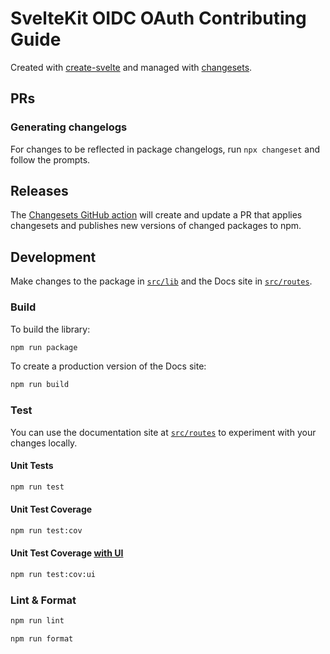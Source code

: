 # SvelteKit OIDC OAuth Contributing Guide

Created with [create-svelte](https://www.npmjs.com/package/create-svelte) and managed with [changesets](https://github.com/changesets/changesets/tree/main#readme).

## PRs

### Generating changelogs

For changes to be reflected in package changelogs, run `npx changeset` and follow the prompts.

## Releases

The [Changesets GitHub action](https://github.com/changesets/action#with-publishing) will create and update a PR that applies changesets and publishes new versions of changed packages to npm.

## Development

Make changes to the package in [`src/lib`](./src/lib/) and the Docs site in [`src/routes`](./src/routes/).

### Build

To build the library:

```bash
npm run package
```

To create a production version of the Docs site:

```bash
npm run build
```

### Test

You can use the documentation site at [`src/routes`](./src/routes/) to experiment with your changes locally.

#### Unit Tests

```bash
npm run test
```

#### Unit Test Coverage

```bash
npm run test:cov
```

#### Unit Test Coverage [with UI](https://vitest.dev/guide/ui.html)

```bash
npm run test:cov:ui
```

### Lint & Format

```bash
npm run lint
```

```bash
npm run format
```
